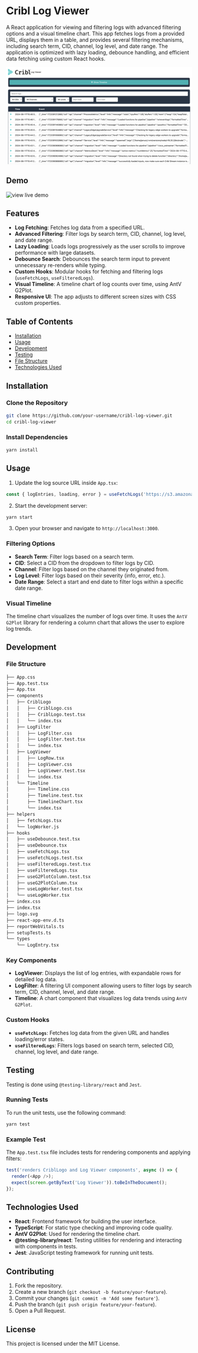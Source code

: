 
# Cribl Log Viewer
A React application for viewing and filtering logs with advanced filtering options and a visual timeline chart. This app fetches logs from a provided URL, displays them in a table, and provides several filtering mechanisms, including search term, CID, channel, log level, and date range. The application is optimized with lazy loading, debounce handling, and efficient data fetching using custom React hooks.

![App Screenshot](./public/cribl-screenshot.png)

## Demo
![view live demo](https://cribl-log-viewer.vercel.app/)

## Features

- **Log Fetching**: Fetches log data from a specified URL.
- **Advanced Filtering**: Filter logs by search term, CID, channel, log level, and date range.
- **Lazy Loading**: Loads logs progressively as the user scrolls to improve performance with large datasets.
- **Debounce Search**: Debounces the search term input to prevent unnecessary re-renders while typing.
- **Custom Hooks**: Modular hooks for fetching and filtering logs (`useFetchLogs`, `useFilteredLogs`).
- **Visual Timeline**: A timeline chart of log counts over time, using AntV G2Plot.
- **Responsive UI**: The app adjusts to different screen sizes with CSS custom properties.

## Table of Contents

- [Installation](#installation)
- [Usage](#usage)
- [Development](#development)
- [Testing](#testing)
- [File Structure](#file-structure)
- [Technologies Used](#technologies-used)

## Installation

### Clone the Repository

```bash
git clone https://github.com/your-username/cribl-log-viewer.git
cd cribl-log-viewer
```

### Install Dependencies

```bash
yarn install
```

## Usage

1. Update the log source URL inside `App.tsx`:

```javascript
const { logEntries, loading, error } = useFetchLogs('https://s3.amazonaws.com/io.cribl.c021.takehome/cribl.log');
```

2. Start the development server:

```bash
yarn start
```

3. Open your browser and navigate to `http://localhost:3000`.

### Filtering Options

- **Search Term**: Filter logs based on a search term.
- **CID**: Select a CID from the dropdown to filter logs by CID.
- **Channel**: Filter logs based on the channel they originated from.
- **Log Level**: Filter logs based on their severity (info, error, etc.).
- **Date Range**: Select a start and end date to filter logs within a specific date range.

### Visual Timeline

The timeline chart visualizes the number of logs over time. It uses the `AntV G2Plot` library for rendering a column chart that allows the user to explore log trends.

## Development

### File Structure

```bash
├── App.css
├── App.test.tsx
├── App.tsx
├── components
│   ├── CriblLogo
│   │   ├── CriblLogo.css
│   │   ├── CriblLogo.test.tsx
│   │   └── index.tsx
│   ├── LogFilter
│   │   ├── LogFilter.css
│   │   ├── LogFilter.test.tsx
│   │   └── index.tsx
│   ├── LogViewer
│   │   ├── LogRow.tsx
│   │   ├── LogViewer.css
│   │   ├── LogViewer.test.tsx
│   │   └── index.tsx
│   └── Timeline
│       ├── Timeline.css
│       ├── Timeline.test.tsx
│       ├── TimelineChart.tsx
│       └── index.tsx
├── helpers
│   ├── fetchLogs.tsx
│   └── logWorker.js
├── hooks
│   ├── useDebounce.test.tsx
│   ├── useDebounce.tsx
│   ├── useFetchLogs.tsx
│   ├── useFetchLogs.test.tsx
│   ├── useFilteredLogs.test.tsx
│   ├── useFilteredLogs.tsx
│   ├── useG2PlotColumn.test.tsx
│   ├── useG2PlotColumn.tsx
│   ├── useLogWorker.test.tsx
│   └── useLogWorker.tsx
├── index.css
├── index.tsx
├── logo.svg
├── react-app-env.d.ts
├── reportWebVitals.ts
├── setupTests.ts
└── types
    └── LogEntry.tsx
```

### Key Components

- **LogViewer**: Displays the list of log entries, with expandable rows for detailed log data.
- **LogFilter**: A filtering UI component allowing users to filter logs by search term, CID, channel, level, and date range.
- **Timeline**: A chart component that visualizes log data trends using `AntV G2Plot`.

### Custom Hooks

- **`useFetchLogs`**: Fetches log data from the given URL and handles loading/error states.
- **`useFilteredLogs`**: Filters logs based on search term, selected CID, channel, log level, and date range.

## Testing

Testing is done using `@testing-library/react` and `Jest`.

### Running Tests

To run the unit tests, use the following command:

```bash
yarn test
```

### Example Test

The `App.test.tsx` file includes tests for rendering components and applying filters:

```javascript
test('renders CriblLogo and Log Viewer components', async () => {
  render(<App />);
  expect(screen.getByText('Log Viewer')).toBeInTheDocument();
});
```

## Technologies Used

- **React**: Frontend framework for building the user interface.
- **TypeScript**: For static type checking and improving code quality.
- **AntV G2Plot**: Used for rendering the timeline chart.
- **@testing-library/react**: Testing utilities for rendering and interacting with components in tests.
- **Jest**: JavaScript testing framework for running unit tests.

## Contributing

1. Fork the repository.
2. Create a new branch (`git checkout -b feature/your-feature`).
3. Commit your changes (`git commit -m 'Add some feature'`).
4. Push the branch (`git push origin feature/your-feature`).
5. Open a Pull Request.

## License

This project is licensed under the MIT License.

